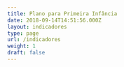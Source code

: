 ```yaml
---
title: Plano para Primeira Infância
date: 2018-09-14T14:51:56.000Z
layout: indicadores
type: page
url: /indicadores
weight: 1
draft: false
---
```


